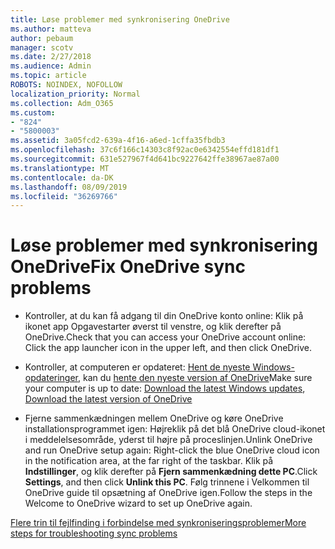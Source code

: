 ```yaml
---
title: Løse problemer med synkronisering OneDrive
ms.author: matteva
author: pebaum
manager: scotv
ms.date: 2/27/2018
ms.audience: Admin
ms.topic: article
ROBOTS: NOINDEX, NOFOLLOW
localization_priority: Normal
ms.collection: Adm_O365
ms.custom:
- "824"
- "5800003"
ms.assetid: 3a05fcd2-639a-4f16-a6ed-1cffa35fbdb3
ms.openlocfilehash: 37c6f166c14303c8f92ac0e6342554effd181df1
ms.sourcegitcommit: 631e527967f4d641bc9227642ffe38967ae87a00
ms.translationtype: MT
ms.contentlocale: da-DK
ms.lasthandoff: 08/09/2019
ms.locfileid: "36269766"
---
```

# <a name="fix-onedrive-sync-problems"></a><span data-ttu-id="ff0a7-102">Løse problemer med synkronisering OneDrive</span><span class="sxs-lookup"><span data-stu-id="ff0a7-102">Fix OneDrive sync problems</span></span>

- <span data-ttu-id="ff0a7-103">Kontroller, at du kan få adgang til din OneDrive konto online: Klik på ikonet app Opgavestarter øverst til venstre, og klik derefter på OneDrive.</span><span class="sxs-lookup"><span data-stu-id="ff0a7-103">Check that you can access your OneDrive account online: Click the app launcher icon in the upper left, and then click OneDrive.</span></span>
    
- <span data-ttu-id="ff0a7-104">Kontroller, at computeren er opdateret: [Hent de nyeste Windows-opdateringer](http://go.microsoft.com/fwlink/p/?LinkId=825773), kan du [hente den nyeste version af OneDrive](https://go.microsoft.com/fwlink/p/?linkid=844652)</span><span class="sxs-lookup"><span data-stu-id="ff0a7-104">Make sure your computer is up to date: [Download the latest Windows updates](http://go.microsoft.com/fwlink/p/?LinkId=825773), [Download the latest version of OneDrive](https://go.microsoft.com/fwlink/p/?linkid=844652)</span></span>
    
- <span data-ttu-id="ff0a7-105">Fjerne sammenkædningen mellem OneDrive og køre OneDrive installationsprogrammet igen: Højreklik på det blå OneDrive cloud-ikonet i meddelelsesområde, yderst til højre på proceslinjen.</span><span class="sxs-lookup"><span data-stu-id="ff0a7-105">Unlink OneDrive and run OneDrive setup again: Right-click the blue OneDrive cloud icon in the notification area, at the far right of the taskbar.</span></span> <span data-ttu-id="ff0a7-106">Klik på **Indstillinger**, og klik derefter på **Fjern sammenkædning dette PC**.</span><span class="sxs-lookup"><span data-stu-id="ff0a7-106">Click **Settings**, and then click **Unlink this PC**.</span></span> <span data-ttu-id="ff0a7-107">Følg trinnene i Velkommen til OneDrive guide til opsætning af OneDrive igen.</span><span class="sxs-lookup"><span data-stu-id="ff0a7-107">Follow the steps in the Welcome to OneDrive wizard to set up OneDrive again.</span></span>
    
[<span data-ttu-id="ff0a7-108">Flere trin til fejlfinding i forbindelse med synkroniseringsproblemer</span><span class="sxs-lookup"><span data-stu-id="ff0a7-108">More steps for troubleshooting sync problems</span></span>](https://support.office.com/article/fix-onedrive-for-business-sync-problems-207e983e-146d-404c-a994-672ef29e1f90?ui=en-US&rs=en-US&ad=US)
  

